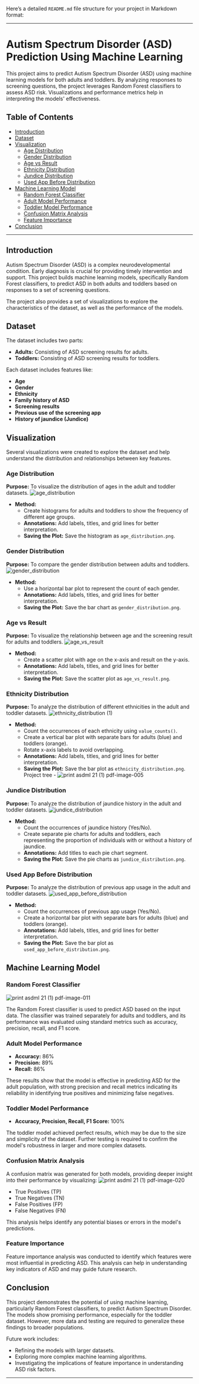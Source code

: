 Here’s a detailed `README.md` file structure for your project in Markdown format:

---

# Autism Spectrum Disorder (ASD) Prediction Using Machine Learning

This project aims to predict Autism Spectrum Disorder (ASD) using machine learning models for both adults and toddlers. By analyzing responses to screening questions, the project leverages Random Forest classifiers to assess ASD risk. Visualizations and performance metrics help in interpreting the models' effectiveness.

## Table of Contents
- [Introduction](#introduction)
- [Dataset](#dataset)
- [Visualization](#visualization)
  - [Age Distribution](#age-distribution)
  - [Gender Distribution](#gender-distribution)
  - [Age vs Result](#age-vs-result)
  - [Ethnicity Distribution](#ethnicity-distribution)
  - [Jundice Distribution](#jundice-distribution)
  - [Used App Before Distribution](#used-app-before-distribution)
- [Machine Learning Model](#machine-learning-model)
  - [Random Forest Classifier](#random-forest-classifier)
  - [Adult Model Performance](#adult-model-performance)
  - [Toddler Model Performance](#toddler-model-performance)
  - [Confusion Matrix Analysis](#confusion-matrix-analysis)
  - [Feature Importance](#feature-importance)
- [Conclusion](#conclusion)
---

## Introduction

Autism Spectrum Disorder (ASD) is a complex neurodevelopmental condition. Early diagnosis is crucial for providing timely intervention and support. This project builds machine learning models, specifically Random Forest classifiers, to predict ASD in both adults and toddlers based on responses to a set of screening questions. 

The project also provides a set of visualizations to explore the characteristics of the dataset, as well as the performance of the models.

## Dataset

The dataset includes two parts:
- **Adults:** Consisting of ASD screening results for adults.
- **Toddlers:** Consisting of ASD screening results for toddlers.

Each dataset includes features like:
- **Age**
- **Gender**
- **Ethnicity**
- **Family history of ASD**
- **Screening results**
- **Previous use of the screening app**
- **History of jaundice (Jundice)**

## Visualization

Several visualizations were created to explore the dataset and help understand the distribution and relationships between key features.

### Age Distribution
**Purpose:** To visualize the distribution of ages in the adult and toddler datasets.
![age_distribution](https://github.com/user-attachments/assets/09e9c495-9145-4e29-adaa-08492e0e2d7e)

- **Method:** 
  - Create histograms for adults and toddlers to show the frequency of different age groups.
  - **Annotations:** Add labels, titles, and grid lines for better interpretation.
  - **Saving the Plot:** Save the histogram as `age_distribution.png`.

### Gender Distribution
**Purpose:** To compare the gender distribution between adults and toddlers.
![gender_distribution](https://github.com/user-attachments/assets/9b6f609b-d1af-4c7e-adf7-d30de0c4284f)

- **Method:**
  - Use a horizontal bar plot to represent the count of each gender.
  - **Annotations:** Add labels, titles, and grid lines for better interpretation.
  - **Saving the Plot:** Save the bar chart as `gender_distribution.png`.

### Age vs Result
**Purpose:** To visualize the relationship between age and the screening result for adults and toddlers.
![age_vs_result](https://github.com/user-attachments/assets/0ec25ea7-43fe-410b-aead-aeb8c6b19319)

- **Method:**
  - Create a scatter plot with age on the x-axis and result on the y-axis.
  - **Annotations:** Add labels, titles, and grid lines for better interpretation.
  - **Saving the Plot:** Save the scatter plot as `age_vs_result.png`.

### Ethnicity Distribution
**Purpose:** To analyze the distribution of different ethnicities in the adult and toddler datasets.
![ethnicity_distribution (1)](https://github.com/user-attachments/assets/5c129afc-fcd5-4c2e-a815-9682dbc41722)

- **Method:**
  - Count the occurrences of each ethnicity using `value_counts()`.
  - Create a vertical bar plot with separate bars for adults (blue) and toddlers (orange).
  - Rotate x-axis labels to avoid overlapping.
  - **Annotations:** Add labels, titles, and grid lines for better interpretation.
  - **Saving the Plot:** Save the bar plot as `ethnicity_distribution.png`.
Project tree -
![print asdml 21 (1) pdf-image-005](https://github.com/user-attachments/assets/1a9b5ded-1ed8-459c-b699-188065183284)


### Jundice Distribution
**Purpose:** To analyze the distribution of jaundice history in the adult and toddler datasets.
![jundice_distribution](https://github.com/user-attachments/assets/1c9a15fa-a1e1-4aef-adf2-d697624a6d93)

- **Method:**
  - Count the occurrences of jaundice history (Yes/No).
  - Create separate pie charts for adults and toddlers, each representing the proportion of individuals with or without a history of jaundice.
  - **Annotations:** Add titles to each pie chart segment.
  - **Saving the Plot:** Save the pie charts as `jundice_distribution.png`.

### Used App Before Distribution
**Purpose:** To analyze the distribution of previous app usage in the adult and toddler datasets.
![used_app_before_distribution](https://github.com/user-attachments/assets/ec0561d6-6e5a-4eb7-bd2b-b4aa570d8bcc)

- **Method:**
  - Count the occurrences of previous app usage (Yes/No).
  - Create a horizontal bar plot with separate bars for adults (blue) and toddlers (orange).
  - **Annotations:** Add labels, titles, and grid lines for better interpretation.
  - **Saving the Plot:** Save the bar plot as `used_app_before_distribution.png`.

## Machine Learning Model

### Random Forest Classifier
![print asdml 21 (1) pdf-image-011](https://github.com/user-attachments/assets/9715f953-a04f-4905-9281-e194aeca552f)

The Random Forest classifier is used to predict ASD based on the input data. The classifier was trained separately for adults and toddlers, and its performance was evaluated using standard metrics such as accuracy, precision, recall, and F1 score.

### Adult Model Performance
- **Accuracy:** 86%
- **Precision:** 89%
- **Recall:** 86%

These results show that the model is effective in predicting ASD for the adult population, with strong precision and recall metrics indicating its reliability in identifying true positives and minimizing false negatives.

### Toddler Model Performance
- **Accuracy, Precision, Recall, F1 Score:** 100%

The toddler model achieved perfect results, which may be due to the size and simplicity of the dataset. Further testing is required to confirm the model's robustness in larger and more complex datasets.

### Confusion Matrix Analysis
A confusion matrix was generated for both models, providing deeper insight into their performance by visualizing:
![print asdml 21 (1) pdf-image-020](https://github.com/user-attachments/assets/28ab5e36-9603-464b-8618-0494869fce5a)

- True Positives (TP)
- True Negatives (TN)
- False Positives (FP)
- False Negatives (FN)

This analysis helps identify any potential biases or errors in the model's predictions.

### Feature Importance
Feature importance analysis was conducted to identify which features were most influential in predicting ASD. This analysis can help in understanding key indicators of ASD and may guide future research.

## Conclusion

This project demonstrates the potential of using machine learning, particularly Random Forest classifiers, to predict Autism Spectrum Disorder. The models show promising performance, especially for the toddler dataset. However, more data and testing are required to generalize these findings to broader populations.

Future work includes:
- Refining the models with larger datasets.
- Exploring more complex machine learning algorithms.
- Investigating the implications of feature importance in understanding ASD risk factors.

---
